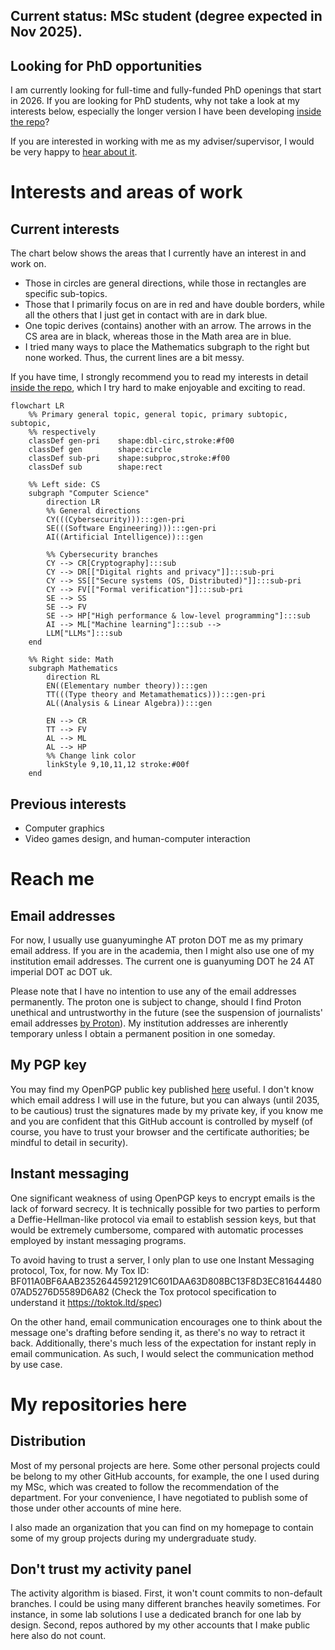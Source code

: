 ## Current status: MSc student (degree expected in Nov 2025).

## Looking for PhD opportunities
I am currently looking for full-time and fully-funded PhD openings that start
in 2026. If you are looking for PhD students, why not take a look at my
interests below, especially the longer version I have been developing [inside
the repo](interests/main.pdf)?

If you are interested in working with me as my adviser/supervisor, I would be
very happy to [hear about it](#reach-me).

# Interests and areas of work
## Current interests
The chart below shows the areas that I currently have an interest in and work on.
- Those in circles are general directions, while those in rectangles are specific sub-topics.
- Those that I primarily focus on are in red and have double borders, while all the others that I just get in contact with are in dark blue.
- One topic derives (contains) another with an arrow. The arrows in the CS area are in black, whereas those in the Math area are in blue.
- I tried many ways to place the Mathematics subgraph to the right but none worked. Thus, the current lines are a bit messy.

If you have time, I strongly recommend you to read my interests in detail
[inside the repo](interests/main.pdf), which I try hard to make enjoyable and
exciting to read.

```mermaid
flowchart LR
	%% Primary general topic, general topic, primary subtopic, subtopic,
	%% respectively
	classDef gen-pri	shape:dbl-circ,stroke:#f00
	classDef gen		shape:circle
	classDef sub-pri	shape:subproc,stroke:#f00
	classDef sub		shape:rect

	%% Left side: CS
	subgraph "Computer Science"
		direction LR
		%% General directions
		CY(((Cybersecurity))):::gen-pri
		SE(((Software Engineering))):::gen-pri
		AI((Artificial Intelligence)):::gen

		%% Cybersecurity branches
		CY --> CR[Cryptography]:::sub
		CY --> DR[["Digital rights and privacy"]]:::sub-pri
		CY --> SS[["Secure systems (OS, Distributed)"]]:::sub-pri
		CY --> FV[["Formal verification"]]:::sub-pri
		SE --> SS
		SE --> FV
		SE --> HP["High performance & low-level programming"]:::sub
		AI --> ML["Machine learning"]:::sub -->
		LLM["LLMs"]:::sub
	end

	%% Right side: Math
	subgraph Mathematics
		direction RL
		EN((Elementary number theory)):::gen
		TT(((Type theory and Metamathematics))):::gen-pri
		AL((Analysis & Linear Algebra)):::gen

		EN --> CR
		TT --> FV
		AL --> ML
		AL --> HP
		%% Change link color
		linkStyle 9,10,11,12 stroke:#00f
	end
```

## Previous interests
- Computer graphics
- Video games design, and human-computer interaction

# Reach me
## Email addresses
For now, I usually use guanyuminghe AT proton DOT me as my primary email
address. If you are in the academia, then I might also use one of my
institution email addresses. The current one is guanyuming DOT he 24 AT 
imperial DOT ac DOT uk.

Please note that I have no intention to use any of the email addresses
permanently. The proton one is subject to change, should I find Proton unethical
and untrustworthy in the future (see the suspension of journalists' email
addresses [by Proton](https://web.archive.org/web/20250923025829/https://theintercept.com/2025/09/12/proton-mail-journalist-accounts-suspended/)). 
My institution addresses are inherently temporary unless I obtain a permanent 
position in one someday.

## My PGP key
You may find my OpenPGP public key published
[here](https://github.com/guanyuming-he/Openpgp-key) useful.  I don't know
which email address I will use in the future, but you can always (until 2035,
to be cautious) trust the signatures made by my private key, if you know me and
you are confident that this GitHub account is controlled by myself (of course,
you have to trust your browser and the certificate authorities; be mindful to
detail in security).

## Instant messaging
One significant weakness of using OpenPGP keys to encrypt emails is the lack of
forward secrecy. It is technically possible for two parties to perform a 
Deffie-Hellman-like protocol via email to establish session keys, but that would
be extremely cumbersome, compared with automatic processes employed by instant
messaging programs.

To avoid having to trust a server, I only plan to use one
Instant Messaging protocol, Tox, for now. My Tox ID:
BF011A0BF6AAB23526445921291C601DAA63D808BC13F8D3EC8164448007AD5276D5589D6A82
(Check the Tox protocol specification to understand it https://toktok.ltd/spec)

On the other hand, email communication encourages one to think about the
message one's drafting before sending it, as there's no way to retract it back. 
Additionally, there's much less of the expectation for instant reply in email
communication. As such, I would select the communication method by use case.


# My repositories here
## Distribution
Most of my personal projects are here. Some other personal projects could
be belong to my other GitHub accounts, for example, the one I used during
my MSc, which was created to follow the recommendation of the department.
For your convenience, I have negotiated to publish some of those under 
other accounts of mine here. 

I also made an organization that you can find on my homepage to contain 
some of my group projects during my undergraduate study.

## Don't trust my activity panel
The activity algorithm is biased. First, it won't count commits to 
non-default branches. I could be using many different branches heavily 
sometimes. For instance, in some lab solutions I use a dedicated branch
for one lab by design. Second, repos authored by my other accounts that
I make public here also do not count.
